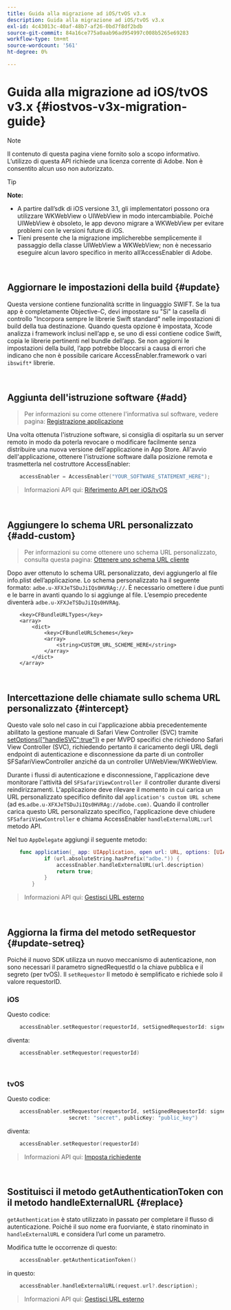 ```yaml
---
title: Guida alla migrazione ad iOS/tvOS v3.x
description: Guida alla migrazione ad iOS/tvOS v3.x
exl-id: 4c43013c-40af-48b7-af26-0bd7f8df2bdb
source-git-commit: 84a16ce775a0aab96ad954997c008b5265e69283
workflow-type: tm+mt
source-wordcount: '561'
ht-degree: 0%

---
```


# Guida alla migrazione ad iOS/tvOS v3.x {#iostvos-v3x-migration-guide}

>[!NOTE]
>
>Il contenuto di questa pagina viene fornito solo a scopo informativo. L’utilizzo di questa API richiede una licenza corrente di Adobe. Non è consentito alcun uso non autorizzato.

>[!TIP]
> 
> **Note:**
>
> - A partire dall’sdk di iOS versione 3.1, gli implementatori possono ora utilizzare WKWebView o UIWebView in modo intercambiabile. Poiché UIWebView è obsoleto, le app devono migrare a WKWebView per evitare problemi con le versioni future di iOS.
> - Tieni presente che la migrazione implicherebbe semplicemente il passaggio della classe UIWebView a WKWebView; non è necessario eseguire alcun lavoro specifico in merito all’AccessEnabler di Adobe.

</br>

## Aggiornare le impostazioni della build {#update}

Questa versione contiene funzionalità scritte in linguaggio SWIFT. Se la tua app è completamente Objective-C, devi impostare su &quot;Sì&quot; la casella di controllo &quot;Incorpora sempre le librerie Swift standard&quot; nelle impostazioni di build della tua destinazione. Quando questa opzione è impostata, Xcode analizza i framework inclusi nell’app e, se uno di essi contiene codice Swift, copia le librerie pertinenti nel bundle dell’app. Se non aggiorni le impostazioni della build, l’app potrebbe bloccarsi a causa di errori che indicano che non è possibile caricare AccessEnabler.framework o vari `ibswift*` librerie.

</br>

## Aggiunta dell&#39;istruzione software {#add}

> Per informazioni su come ottenere l&#39;informativa sul software, vedere
> pagina:
> [Registrazione applicazione](/help/authentication/iostvos-application-registration.md)

Una volta ottenuta l&#39;istruzione software, si consiglia di ospitarla su un server remoto in modo da poterla revocare o modificare facilmente senza distribuire una nuova versione dell&#39;applicazione in App Store. All&#39;avvio dell&#39;applicazione, ottenere l&#39;istruzione software dalla posizione remota e trasmetterla nel costruttore AccessEnabler:

```swift
    accessEnabler = AccessEnabler("YOUR_SOFTWARE_STATEMENT_HERE");
```

> Informazioni API qui: [Riferimento API per iOS/tvOS](/help/authentication/iostvos-sdk-api-reference.md)

</br>

## Aggiungere lo schema URL personalizzato {#add-custom}

> Per informazioni su come ottenere uno schema URL personalizzato, consulta questa pagina: [Ottenere uno schema URL cliente](/help/authentication/iostvos-application-registration.md)

Dopo aver ottenuto lo schema URL personalizzato, devi aggiungerlo al file info.plist dell’applicazione. Lo schema personalizzato ha il seguente formato: `adbe.u-XFXJeTSDuJiIQs0HVRAg://`. È necessario omettere i due punti e le barre in avanti quando lo si aggiunge al file. L’esempio precedente diventerà `adbe.u-XFXJeTSDuJiIQs0HVRAg`.

```plist
    <key>CFBundleURLTypes</key>
    <array>
        <dict>
            <key>CFBundleURLSchemes</key>
            <array>
                <string>CUSTOM_URL_SCHEME_HERE</string>
            </array>
        </dict>
    </array>
```

</br>

## Intercettazione delle chiamate sullo schema URL personalizzato {#intercept}

Questo vale solo nel caso in cui l&#39;applicazione abbia precedentemente abilitato la gestione manuale di Safari View Controller (SVC) tramite [setOptions(\[&quot;handleSVC&quot;:true&quot;\])](/help/authentication/iostvos-sdk-api-reference.md) e per MVPD specifici che richiedono Safari View Controller (SVC), richiedendo pertanto il caricamento degli URL degli endpoint di autenticazione e disconnessione da parte di un controller SFSafariViewController anziché da un controller UIWebView/WKWebView.

Durante i flussi di autenticazione e disconnessione, l&#39;applicazione deve monitorare l&#39;attività del `SFSafariViewController `il controller durante diversi reindirizzamenti. L&#39;applicazione deve rilevare il momento in cui carica un URL personalizzato specifico definito dal `application's custom URL scheme` (ad es.`adbe.u-XFXJeTSDuJiIQs0HVRAg://adobe.com)`. Quando il controller carica questo URL personalizzato specifico, l&#39;applicazione deve chiudere `SFSafariViewController` e chiama AccessEnabler `handleExternalURL:url `metodo API.

Nel tuo `AppDelegate` aggiungi il seguente metodo:

```swift
    func application(_ app: UIApplication, open url: URL, options: [UIApplicationOpenURLOptionsKey: Any]) -> Bool {
            if (url.absoluteString.hasPrefix("adbe.")) {
                accessEnabler.handleExternalURL(url.description)
                return true;
            } 
        }
```

> Informazioni API qui: [Gestisci URL esterno](/help/authentication/iostvos-sdk-api-reference.md)

</br>

## Aggiorna la firma del metodo setRequestor {#update-setreq}

Poiché il nuovo SDK utilizza un nuovo meccanismo di autenticazione, non sono necessari il parametro signedRequestId o la chiave pubblica e il segreto (per tvOS). Il `setRequestor` Il metodo è semplificato e richiede solo il valore requestorID.

### iOS

Questo codice:

```swift
    accessEnabler.setRequestor(requestorId, setSignedRequestorId: signedRequestorId)
```

diventa:

```swift
    accessEnabler.setRequestor(requestorId)
```

</br>

### tvOS

Questo codice:

```swift
    accessEnabler.setRequestor(requestorId, setSignedRequestorId: signedRequestorId,
                    secret: "secret", publicKey: "public_key")
```

diventa:

```swift
    accessEnabler.setRequestor(requestorId)
```

> Informazioni API qui: [Imposta richiedente](/help/authentication/iostvos-sdk-api-reference.md)

</br>

## Sostituisci il metodo getAuthenticationToken con il metodo handleExternalURL {#replace}

`getAuthentication` è stato utilizzato in passato per completare il flusso di autenticazione. Poiché il suo nome era fuorviante, è stato rinominato in `handleExternalURL` e considera l’url come un parametro.

Modifica tutte le occorrenze di questo:

```swift
    accessEnabler.getAuthenticationToken()
```

in questo:

```swift
    accessEnabler.handleExternalURL(request.url?.description);
```

> Informazioni API qui: [Gestisci URL esterno](/help/authentication/iostvos-sdk-api-reference.md)
